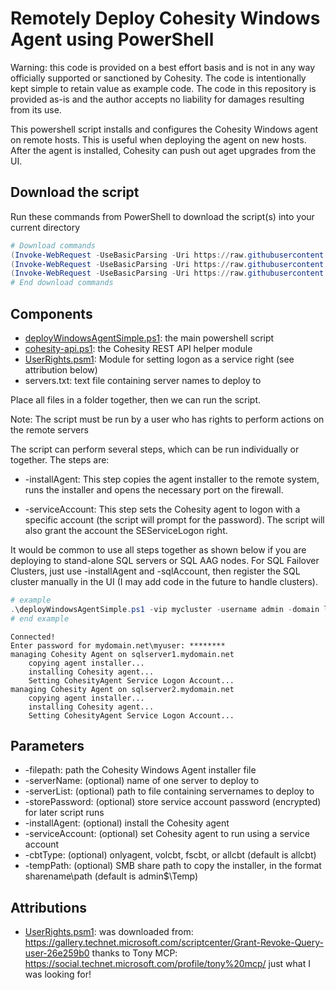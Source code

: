 # Remotely Deploy Cohesity Windows Agent using PowerShell

Warning: this code is provided on a best effort basis and is not in any way officially supported or sanctioned by Cohesity. The code is intentionally kept simple to retain value as example code. The code in this repository is provided as-is and the author accepts no liability for damages resulting from its use.

This powershell script installs and configures the Cohesity Windows agent on remote hosts. This is useful when deploying the agent on new hosts. After the agent is installed, Cohesity can push out aget upgrades from the UI.

## Download the script

Run these commands from PowerShell to download the script(s) into your current directory

```powershell
# Download commands
(Invoke-WebRequest -UseBasicParsing -Uri https://raw.githubusercontent.com/cohesity/community-automation-samples/main/powershell/deployWindowsAgentSimple/deployWindowsAgentSimple.ps1).content | Out-File deployWindowsAgentSimple.ps1; (Get-Content deployWindowsAgentSimple.ps1) | Set-Content deployWindowsAgentSimple.ps1
(Invoke-WebRequest -UseBasicParsing -Uri https://raw.githubusercontent.com/cohesity/community-automation-samples/main/powershell/deployWindowsAgentSimple/UserRights.psm1).content | Out-File UserRights.psm1; (Get-Content UserRights.psm1) | Set-Content UserRights.psm1
(Invoke-WebRequest -UseBasicParsing -Uri https://raw.githubusercontent.com/cohesity/community-automation-samples/main/powershell/cohesity-api/cohesity-api.ps1).content | Out-File cohesity-api.ps1; (Get-Content cohesity-api.ps1) | Set-Content cohesity-api.ps1
# End download commands
```

## Components

* [deployWindowsAgentSimple.ps1](https://raw.githubusercontent.com/cohesity/community-automation-samples/main/powershell/deployWindowsAgentSimple/deployWindowsAgentSimple.ps1): the main powershell script
* [cohesity-api.ps1](https://raw.githubusercontent.com/cohesity/community-automation-samples/main/powershell/cohesity-api/cohesity-api.ps1): the Cohesity REST API helper module
* [UserRights.psm1](https://raw.githubusercontent.com/cohesity/community-automation-samples/main/powershell/deployWindowsAgentSimple/UserRights.psm1): Module for setting logon as a service right (see attribution below)
* servers.txt: text file containing server names to deploy to

Place all files in a folder together, then we can run the script.

Note: The script must be run by a user who has rights to perform actions on the remote servers

The script can perform several steps, which can be run individually or together. The steps are:

* -installAgent: This step copies the agent installer to the remote system, runs the installer and opens the necessary port on the firewall.

* -serviceAccount: This step sets the Cohesity agent to logon with a specific account (the script will prompt for the password). The script will also grant the account the SEServiceLogon right.

It would be common to use all steps together as shown below if you are deploying to stand-alone SQL servers or SQL AAG nodes. For SQL Failover Clusters, just use -installAgent and -sqlAccount, then register the SQL cluster manually in the UI (I may add code in the future to handle clusters).

```powershell
# example
.\deployWindowsAgentSimple.ps1 -vip mycluster -username admin -domain local -serverList .\sqlServers.txt -installAgent -serviceAccount mydomain.net\myuser
# end example
```

```text
Connected!
Enter password for mydomain.net\myuser: ********
managing Cohesity Agent on sqlserver1.mydomain.net
    copying agent installer...
    installing Cohesity agent...
    Setting CohesityAgent Service Logon Account...
managing Cohesity Agent on sqlserver2.mydomain.net
    copying agent installer...
    installing Cohesity agent...
    Setting CohesityAgent Service Logon Account...
```

## Parameters

* -filepath: path the Cohesity Windows Agent installer file
* -serverName: (optional) name of one server to deploy to
* -serverList: (optional) path to file containing servernames to deploy to
* -storePassword: (optional) store service account password (encrypted) for later script runs
* -installAgent: (optional) install the Cohesity agent
* -serviceAccount: (optional) set Cohesity agent to run using a service account
* -cbtType: (optional) onlyagent, volcbt, fscbt, or allcbt (default is allcbt)
* -tempPath: (optional) SMB share path to copy the installer, in the format sharename\path (default is admin$\Temp)

## Attributions

* [UserRights.psm1](https://raw.githubusercontent.com/cohesity/community-automation-samples/main/powershell/deployWindowsAgentSimple/UserRights.psm1): was downloaded from: <https://gallery.technet.microsoft.com/scriptcenter/Grant-Revoke-Query-user-26e259b0> thanks to Tony MCP: <https://social.technet.microsoft.com/profile/tony%20mcp/> just what I was looking for!
